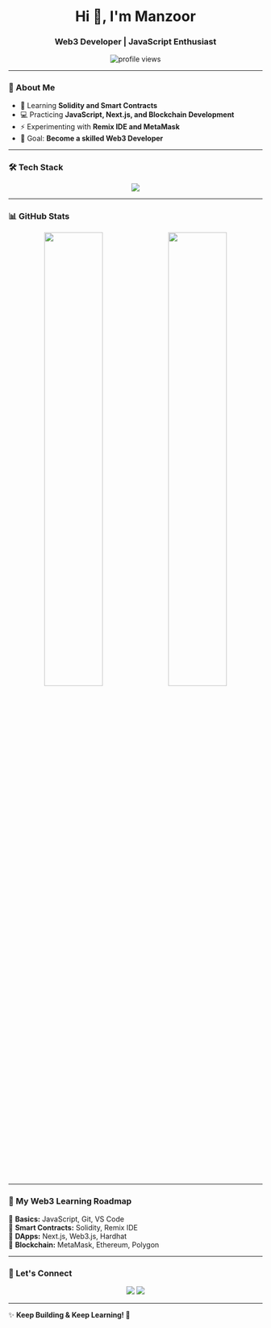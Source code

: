<!-- GitHub Profile README.md -->

<h1 align="center">Hi 👋, I'm Manzoor</h1>
<h3 align="center">Web3 Developer | JavaScript Enthusiast</h3>

<p align="center">
  <img src="https://komarev.com/ghpvc/?username=YourGitHubUsername&label=Profile%20Views&color=blue&style=flat" alt="profile views" />
</p>

---

### 🚀 About Me
- 🌱 Learning **Solidity and Smart Contracts**
- 💻 Practicing **JavaScript, Next.js, and Blockchain Development**
- ⚡ Experimenting with **Remix IDE and MetaMask**
- 🎯 Goal: **Become a skilled Web3 Developer**

---

### 🛠️ Tech Stack
<p align="center">
  <img src="https://skillicons.dev/icons?i=js,solidity,nextjs,git,github,vscode" />
</p>

---

### 📊 GitHub Stats
<p align="center">
  <img src="https://github-readme-stats.vercel.app/api?username=YourGitHubUsername&show_icons=true&theme=tokyonight&hide_border=true" width="48%"/>
  <img src="https://github-readme-stats.vercel.app/api/top-langs/?username=YourGitHubUsername&layout=compact&theme=tokyonight&hide_border=true" width="48%"/>
</p>

---

### 📌 My Web3 Learning Roadmap
🔹 **Basics:** JavaScript, Git, VS Code  
🔹 **Smart Contracts:** Solidity, Remix IDE  
🔹 **DApps:** Next.js, Web3.js, Hardhat  
🔹 **Blockchain:** MetaMask, Ethereum, Polygon  

---

### 🌟 Let's Connect
<p align="center">
  <a href="https://twitter.com/@ManzoorAhm97855" target="_blank"><img src="https://img.shields.io/badge/Twitter-1DA1F2?style=for-the-badge&logo=twitter&logoColor=white"/></a>
  <a href="https://github.com/Blockchain-developer18" target="_blank"><img src="https://img.shields.io/badge/GitHub-171515?style=for-the-badge&logo=github&logoColor=white"/></a>
</p>

---

✨ **Keep Building & Keep Learning! 🚀**

